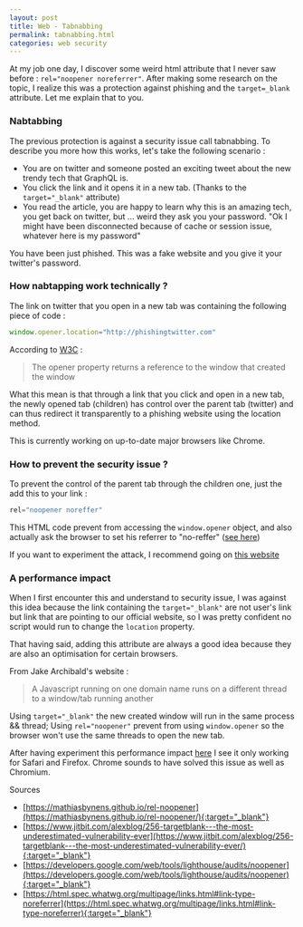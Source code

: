 ```yaml
---
layout: post
title: Web - Tabnabbing
permalink: tabnabbing.html
categories: web security
---
```


At my job one day, I discover some weird html attribute that I never saw before : `rel="noopener noreferrer"`. After making some research on the topic, I realize this was a protection against phishing and the `target=_blank` attribute. Let me explain that to you.

### Nabtabbing
The previous protection is against a security issue call tabnabbing. To describe you more how this works, let's take the following scenario :

- You are on twitter and someone posted an exciting tweet about the new trendy tech that GraphQL is.
- You click the link and it opens it in a new tab. (Thanks to the `target="_blank"` attribute)
- You read the article, you are happy to learn why this is an amazing tech, you get back on twitter, but ... 
weird they ask you your password. "Ok I might have been disconnected because of cache or session issue, whatever here is my password"

You have been just phished. This was a fake website and you give it your twitter's password.

### How nabtapping work technically ?

The link on twitter that you open in a new tab was containing the following piece of code :

```javascript
window.opener.location="http://phishingtwitter.com"
```

According to [W3C](https://www.w3schools.com/jsref/prop_win_opener.asp) :
> The opener property returns a reference to the window that created the window

What this mean is that through a link that you click and open in a new tab, the newly opened tab (children) has control over the parent tab (twitter) and can thus redirect it transparently to a phishing website using the location method.

This is currently working on up-to-date major browsers like Chrome.

### How to prevent the security issue ?
To prevent the control of the parent tab through the children one, just the add this to your link :
```javascript
rel="noopener noreffer"
```

This HTML code prevent from accessing the `window.opener` object, and also actually ask the browser to set his referrer to "no-reffer" ([see here](https://html.spec.whatwg.org/multipage/links.html#link-type-noreferrer))

If you want to experiment the attack, I recommend going on [this website](https://mathiasbynens.github.io/rel-noopener/)

### A performance impact
When I first encounter this and understand to security issue, I was against this idea because the link containing the `target="_blank"` are not user's link but link that are pointing to our official website, so I was pretty confident no script would run to change the `location` property.

That having said, adding this attribute are always a good idea because they are also an optimisation for certain browsers.

From Jake Archibald's website :
> A Javascript running on one domain name runs on a different thread to a window/tab running another

Using `target="_blank"` the new created window will run in the same process && thread; Using `rel="noopener"` prevent from using `window.opener` so the browser won't use the same threads to open the new tab.

After having experiment this performance impact [here](https://jakearchibald.com/2016/performance-benefits-of-rel-noopener/) I see it only working for Safari and Firefox. Chrome sounds to have solved this issue as well as Chromium. 

Sources
- [https://mathiasbynens.github.io/rel-noopener](https://mathiasbynens.github.io/rel-noopener/){:target="_blank"}
- [https://www.jitbit.com/alexblog/256-targetblank---the-most-underestimated-vulnerability-ever](https://www.jitbit.com/alexblog/256-targetblank---the-most-underestimated-vulnerability-ever/){:target="_blank"}
- [https://developers.google.com/web/tools/lighthouse/audits/noopener](https://developers.google.com/web/tools/lighthouse/audits/noopener){:target="_blank"}
- [https://html.spec.whatwg.org/multipage/links.html#link-type-noreferrer](https://html.spec.whatwg.org/multipage/links.html#link-type-noreferrer){:target="_blank"}

